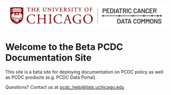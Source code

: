 ![Logo](img/PcdcLogo.png)
# Welcome to the Beta PCDC Documentation Site

This site is a beta site for deploying documentation on PCDC policy as well as PCDC products (e.g. PCDC Data Portal).

Questions?  Contact us at <pcdc_help@lists.uchicago.edu>